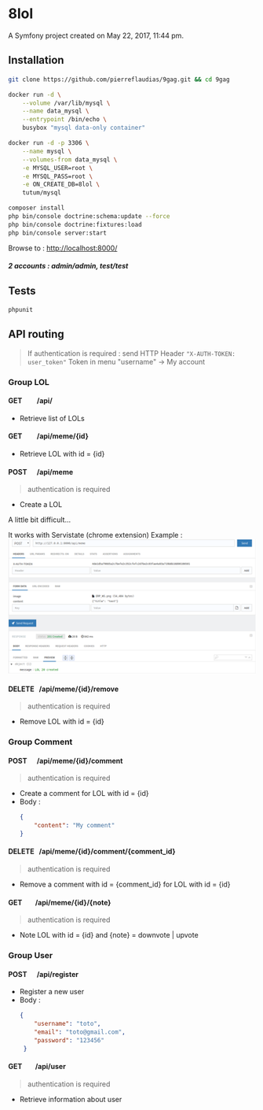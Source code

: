 8lol
====

A Symfony project created on May 22, 2017, 11:44 pm.

## Installation

```bash
git clone https://github.com/pierreflaudias/9gag.git && cd 9gag
```

```bash
docker run -d \
    --volume /var/lib/mysql \
    --name data_mysql \
    --entrypoint /bin/echo \
    busybox "mysql data-only container"
```

```bash
docker run -d -p 3306 \
    --name mysql \
    --volumes-from data_mysql \
    -e MYSQL_USER=root \
    -e MYSQL_PASS=root \
    -e ON_CREATE_DB=8lol \
    tutum/mysql
```

```bash
composer install
php bin/console doctrine:schema:update --force
php bin/console doctrine:fixtures:load
php bin/console server:start
```

Browse to : [http://localhost:8000/](http://localhost:8000/)

##### 2 accounts : admin/admin, test/test

## Tests

```bash
phpunit
```

## API routing
> If authentication is required : send HTTP Header ```"X-AUTH-TOKEN: user_token"```
> Token in menu "username" -> My account

### Group LOL

#### GET &nbsp;&nbsp;&nbsp;&nbsp;&nbsp;&nbsp;&nbsp;&nbsp;/api/
- Retrieve list of LOLs

#### GET &nbsp;&nbsp;&nbsp;&nbsp;&nbsp;&nbsp;&nbsp;&nbsp;/api/meme/{id}
- Retrieve LOL with id = {id}

#### POST &nbsp;&nbsp;&nbsp;&nbsp;&nbsp;/api/meme 
> authentication is required
- Create a LOL

A little bit difficult...

It works with Servistate (chrome extension)
Example : ![alt text](./example.png)

#### DELETE &nbsp;&nbsp;/api/meme/{id}/remove
> authentication is required
- Remove LOL with id = {id}

### Group Comment

#### POST &nbsp;&nbsp;&nbsp;&nbsp;&nbsp;/api/meme/{id}/comment
> authentication is required
- Create a comment for LOL with id = {id}
- Body :
    ```json
    {
        "content": "My comment"
    }
    ```
    
#### DELETE &nbsp;&nbsp;/api/meme/{id}/comment/{comment_id}
> authentication is required
- Remove a comment with id = {comment_id} for LOL with id = {id}

#### GET &nbsp;&nbsp;&nbsp;&nbsp;&nbsp;&nbsp;&nbsp;/api/meme/{id}/{note}
> authentication is required
- Note LOL with id = {id} and {note} = downvote | upvote

### Group User

#### POST &nbsp;&nbsp;&nbsp;&nbsp;&nbsp;/api/register
- Register a new user
- Body : 
    ```json
    {
        "username": "toto",
        "email": "toto@gmail.com",
        "password": "123456"
     }
     ```

#### GET &nbsp;&nbsp;&nbsp;&nbsp;&nbsp;&nbsp;&nbsp;/api/user
> authentication is required
- Retrieve information about user
